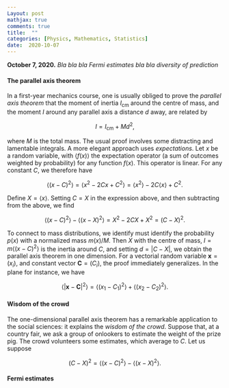 ```yaml
---
Layout: post
mathjax: true
comments: true
title:  ""
categories: [Physics, Mathematics, Statistics]
date:  2020-10-07
---
```


**October 7, 2020.** *Bla bla bla Fermi estimates bla bla diversity of
  prediction*

#### The parallel axis theorem

In a first-year mechanics course, one is usually obliged to prove the
*parallel axis theorem* that the moment of inertia $I_\text{cm}$
around the centre of mass, and the moment $I$ around any parallel axis
a distance $d$ away, are related by

$$
I = I_\text{cm} + Md^2,
$$

where $M$ is the total mass.
The usual proof involves some distracting and lamentable integrals.
A more elegant approach uses *expectations*.
Let $x$ be a random variable, with $\langle f(x)\rangle$ the
expectation operator (a sum of outcomes weighted by probability) for
any function $f(x)$.
This operator is linear.
For any constant $C$, we therefore have

$$
\langle (x - C)^2 \rangle = \langle x^2 - 2Cx + C^2 \rangle = \langle x^2 \rangle - 2 C\langle x
\rangle + C^2.
$$

Define $X = \langle x\rangle$. Setting $C = X$ in the expression
above, and then subtracting from the above, we find 

$$
\langle (x - C)^2 \rangle - \langle (x - X)^2 \rangle = X^2 - 2CX +
X^2 = (C - X)^2.
$$

To connect to mass distributions, we identify must identify
the probability $p(x)$ with a normalized mass $m(x)/M$.
Then $X$ with the centre of mass, $I = m\langle (x - C)^2
\rangle$ is the inertia around $C$, and setting $d = |C - X|$, we
obtain the parallel axis theorem in one dimension.
For a vectorial random variable $\mathbf{x}= (x_i)$, and constant vector
$\mathbf{C} = (C_i)$, the proof immediately generalizes. In the plane
for instance, we have

$$
\langle |\mathbf{x} - \mathbf{C}|^2 \rangle = \langle (x_1 - C_1)^2
\rangle + \langle (x_2 - C_2)^2 \rangle.
$$

#### Wisdom of the crowd

The one-dimensional parallel axis theorem has a remarkable
application to the social sciences: it explains the *wisdom of the crowd*.
Suppose that, at a country fair, we ask a group of onlookers to
estimate the weight of the prize pig.
The crowd volunteers some estimates, which average to $C$.
Let us suppose

$$
(C - X)^2 = \langle (x - C)^2 \rangle - \langle (x - X)^2 \rangle.
$$

#### Fermi estimates
